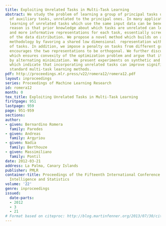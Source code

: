 ```yaml
---
title: Exploiting Unrelated Tasks in Multi-Task Learning
abstract: We study the problem of learning a group of principal tasks using a group
  of auxiliary tasks, unrelated to the principal ones. In many applications, joint
  learning of unrelated tasks which use the same input data can be beneficial. The
  reason is that prior knowledge about which tasks are unrelated can lead to sparser
  and more informative representations for each task, essentially screening out idiosyncrasies
  of the data distribution. We propose a novel method which builds on a prior multitask
  methodology by favoring a shared low dimensional  representation within each group
  of tasks. In addition, we impose a penalty on tasks from different groups which
  encourages the two representations to be orthogonal. We further discuss a condition
  which ensures convexity of the optimization problem and argue that it can be solved
  by alternating minimization. We present experiments on synthetic and real data,
  which indicate that incorporating unrelated tasks can improve significantly over
  standard multi-task learning methods.
pdf: http://proceedings.mlr.press/v22/romera12/romera12.pdf
layout: inproceedings
series: Proceedings of Machine Learning Research
id: romera12
month: 0
tex_title: Exploiting Unrelated Tasks in Multi-Task Learning
firstpage: 951
lastpage: 959
page: 951-959
sections: 
author:
- given: Bernardino Romera
  family: Paredes
- given: Andreas
  family: Argyriou
- given: Nadia
  family: Berthouze
- given: Massimiliano
  family: Pontil
date: 2012-03-21
address: La Palma, Canary Islands
publisher: PMLR
container-title: Proceedings of the Fifteenth International Conference on Artificial
  Intelligence and Statistics
volume: '22'
genre: inproceedings
issued:
  date-parts:
  - 2012
  - 3
  - 21
# Format based on citeproc: http://blog.martinfenner.org/2013/07/30/citeproc-yaml-for-bibliographies/
---
```

